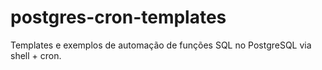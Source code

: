 # postgres-cron-templates
Templates e exemplos de automação de funções SQL no PostgreSQL via shell + cron.

